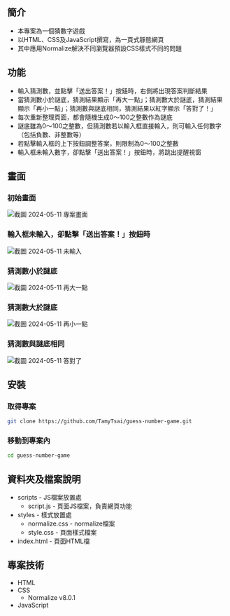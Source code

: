 ## 簡介
- 本專案為一個猜數字遊戲
- 以HTML、CSS及JavaScript撰寫，為一頁式靜態網頁
- 其中應用Normalize解決不同瀏覽器預設CSS樣式不同的問題

## 功能
- 輸入猜測數，並點擊「送出答案！」按鈕時，右側將出現答案判斷結果
- 當猜測數小於謎底，猜測結果顯示「再大一點」；猜測數大於謎底，猜測結果顯示「再小一點」；猜測數與謎底相同，猜測結果以紅字顯示「答對了！」
- 每次重新整理頁面，都會隨機生成0～100之整數作為謎底
- 謎底雖為0～100之整數，但猜測數若以輸入框直接輸入，則可輸入任何數字（包括負數、非整數等）
- 若點擊輸入框的上下按鈕調整答案，則限制為0～100之整數
- 輸入框未輸入數字，卻點擊「送出答案！」按鈕時，將跳出提醒視窗

## 畫面
### 初始畫面
![截圖 2024-05-11 專案畫面](https://github.com/TamyTsai/guess-number-game/assets/97825677/685ab0ac-daf2-4120-8972-ad9a30c65c55)

### 輸入框未輸入，卻點擊「送出答案！」按鈕時
![截圖 2024-05-11 未輸入](https://github.com/TamyTsai/guess-number-game/assets/97825677/ea26b2f4-2c8e-4f01-b3b8-de5b285fb85c)

### 猜測數小於謎底
![截圖 2024-05-11 再大一點](https://github.com/TamyTsai/guess-number-game/assets/97825677/9d73ef9a-9899-4c57-a07a-a9fc8692aab5)

### 猜測數大於謎底
![截圖 2024-05-11 再小一點](https://github.com/TamyTsai/guess-number-game/assets/97825677/5eda5637-dbeb-4aa2-8135-15870231fa97)

### 猜測數與謎底相同
![截圖 2024-05-11 答對了](https://github.com/TamyTsai/guess-number-game/assets/97825677/62fec261-01af-49bf-96f6-ed0a66485a9d)


## 安裝
### 取得專案
```bash
git clone https://github.com/TamyTsai/guess-number-game.git
```
### 移動到專案內
```bash
cd guess-number-game
```

## 資料夾及檔案說明
- scripts - JS檔案放置處
  - script.js - 頁面JS檔案，負責網頁功能
- styles - 樣式放置處
  -   normalize.css - normalize檔案
  -   style.css - 頁面樣式檔案
- index.html - 頁面HTML檔

## 專案技術
- HTML
- CSS
  - Normalize v8.0.1
- JavaScript
